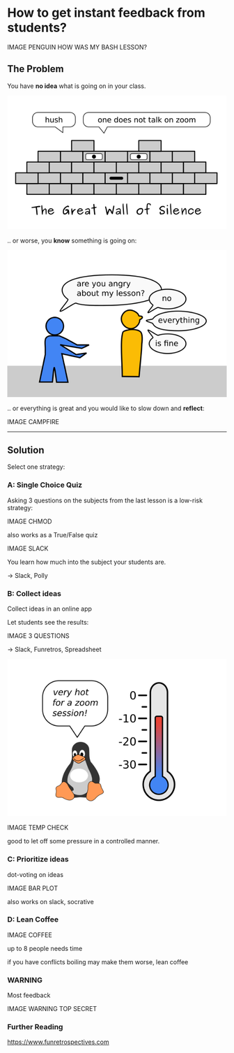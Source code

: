 
# How to get instant feedback from students?

IMAGE PENGUIN HOW WAS MY BASH LESSON?

## The Problem

You have **no idea** what is going on in your class.

![the wall of silence](images/wall_of_silence.png)

.. or worse, you **know** something is going on:

![teacher trying to talk to student](images/are_you_mad_at_me.png)

.. or everything is great and you would like to slow down and **reflect**:

IMAGE CAMPFIRE

----

## Solution

Select one strategy:

### A: Single Choice Quiz

Asking 3 questions on the subjects from the last lesson is a low-risk strategy:

IMAGE CHMOD

also works as a True/False quiz

IMAGE SLACK

You learn how much into the subject your students are.

-> Slack, Polly

### B: Collect ideas

Collect ideas in an online app

Let students see the results:

IMAGE 3 QUESTIONS

-> Slack, Funretros, Spreadsheet

![penguin with thermometer](images/thermo.png)

IMAGE TEMP CHECK

good to let off some pressure in a controlled manner.

### C: Prioritize ideas

dot-voting on ideas

IMAGE BAR PLOT

also works on slack, socrative

### D: Lean Coffee

IMAGE COFFEE

up to 8 people
needs time

if you have conflicts boiling may make them worse, lean coffee

### WARNING

Most feedback

IMAGE WARNING TOP SECRET

### Further Reading

https://www.funretrospectives.com